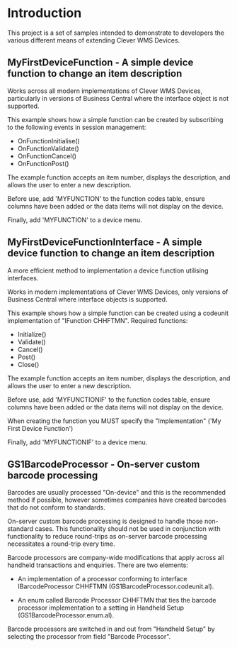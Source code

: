 # Introduction 
This project is a set of samples intended to demonstrate to developers the various
different means of extending Clever WMS Devices.

## MyFirstDeviceFunction - A simple device function to change an item description
Works across all modern implementations of Clever WMS Devices, particularly in
versions of Business Central where the interface object is not supported.

This example shows how a simple function can be created by subscribing to the
following events in session management:

 - OnFunctionInitialise()
 - OnFunctionValidate()
 - OnFunctionCancel()
 - OnFunctionPost()

The example function accepts an item number, displays the description, and allows
the user to enter a new description.

Before use, add 'MYFUNCTION' to the function codes table, ensure columns have been
added or the data items will not display on the device.

Finally, add 'MYFUNCTION' to a device menu.


## MyFirstDeviceFunctionInterface - A simple device function to change an item description
A more efficient method to implementation a device function utilising interfaces.

Works in modern implementations of Clever WMS Devices, only versions of Business Central
where interface objects is supported.

This example shows how a simple function can be created using a codeunit implementation of
"IFunction CHHFTMN". Required functions:

 - Initialize()
 - Validate()
 - Cancel()
 - Post()
 - Close()

The example function accepts an item number, displays the description, and allows
the user to enter a new description.

Before use, add 'MYFUNCTIONIF' to the function codes table, ensure columns have been
added or the data items will not display on the device.

When creating the function you MUST specify the "Implementation" ('My First Device Function')

Finally, add 'MYFUNCTIONIF' to a device menu.


## GS1BarcodeProcessor - On-server custom barcode processing
Barcodes are usually processed "On-device" and this is the recommended method if
possible, however sometimes companies have created barcodes that do not conform to
standards.

On-server custom barcode processing is designed to handle those non-standard cases.
This functionality should not be used in conjunction with functionality to reduce
round-trips as on-server barcode processing necessitates a round-trip every time.

Barcode processors are company-wide modifications that apply across all handheld
transactions and enquiries. There are two elements:

 - An implementation of a processor conforming to interface
   IBarcodeProcessor CHHFTMN (GS1BarcodeProcessor.codeunit.al).

 - An enum called Barcode Processor CHHFTMN that ties the barcode processor
   implementation to a setting in Handheld Setup (GS1BarcodeProcessor.enum.al).

Barcode processors are switched in and out from "Handheld Setup" by selecting the
processor from field "Barcode Processor".
